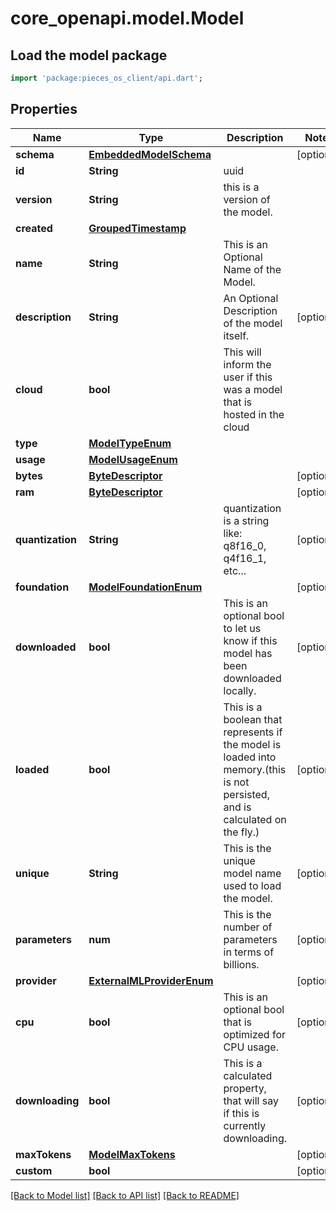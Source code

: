# core_openapi.model.Model

## Load the model package
```dart
import 'package:pieces_os_client/api.dart';
```

## Properties
Name | Type | Description | Notes
------------ | ------------- | ------------- | -------------
**schema** | [**EmbeddedModelSchema**](EmbeddedModelSchema.md) |  | [optional] 
**id** | **String** | uuid  | 
**version** | **String** | this is a version of the model. | 
**created** | [**GroupedTimestamp**](GroupedTimestamp.md) |  | 
**name** | **String** | This is an Optional Name of the Model. | 
**description** | **String** | An Optional Description of the model itself. | [optional] 
**cloud** | **bool** | This will inform the user if this was a model that is hosted in the cloud | 
**type** | [**ModelTypeEnum**](ModelTypeEnum.md) |  | 
**usage** | [**ModelUsageEnum**](ModelUsageEnum.md) |  | 
**bytes** | [**ByteDescriptor**](ByteDescriptor.md) |  | [optional] 
**ram** | [**ByteDescriptor**](ByteDescriptor.md) |  | [optional] 
**quantization** | **String** | quantization is a string like: q8f16_0,  q4f16_1, etc... | [optional] 
**foundation** | [**ModelFoundationEnum**](ModelFoundationEnum.md) |  | [optional] 
**downloaded** | **bool** | This is an optional bool to let us know if this model has been downloaded locally. | [optional] 
**loaded** | **bool** | This is a boolean that represents if the model is loaded into memory.(this is not persisted, and is calculated on the fly.) | [optional] 
**unique** | **String** | This is the unique model name used to load the model. | [optional] 
**parameters** | **num** | This is the number of parameters in terms of billions. | [optional] 
**provider** | [**ExternalMLProviderEnum**](ExternalMLProviderEnum.md) |  | [optional] 
**cpu** | **bool** | This is an optional bool that is optimized for CPU usage. | [optional] 
**downloading** | **bool** | This is a calculated property, that will say if this is currently downloading. | [optional] 
**maxTokens** | [**ModelMaxTokens**](ModelMaxTokens.md) |  | [optional] 
**custom** | **bool** |  | [optional] 

[[Back to Model list]](../README.md#documentation-for-models) [[Back to API list]](../README.md#documentation-for-api-endpoints) [[Back to README]](../README.md)


